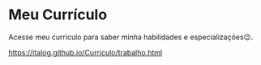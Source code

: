 # Meu Currículo
Acesse meu currículo para saber minha habilidades e especializações😉.

https://italog.github.io/Curriculo/trabalho.html
